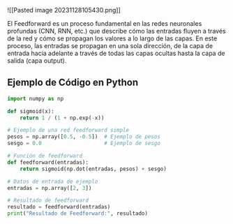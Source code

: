 ![[Pasted image 20231128105430.png]]

El Feedforward es un proceso fundamental en las redes neuronales profundas (CNN, RNN, etc.) que describe cómo las entradas fluyen a través de la red y cómo se propagan los valores a lo largo de las capas. En este proceso, las entradas se propagan en una sola dirección, de la capa de entrada hacia adelante a través de todas las capas ocultas hasta la capa de salida (capa output).

## Ejemplo de Código en Python

```python
import numpy as np

def sigmoid(x):
    return 1 / (1 + np.exp(-x))

# Ejemplo de una red feedforward simple
pesos = np.array([0.5, -0.5])  # Ejemplo de pesos
sesgo = 0.0                    # Ejemplo de sesgo

# Función de feedforward
def feedforward(entradas):
    return sigmoid(np.dot(entradas, pesos) + sesgo)

# Datos de entrada de ejemplo
entradas = np.array([2, 3])

# Resultado de feedforward
resultado = feedforward(entradas)
print("Resultado de Feedforward:", resultado)
```
